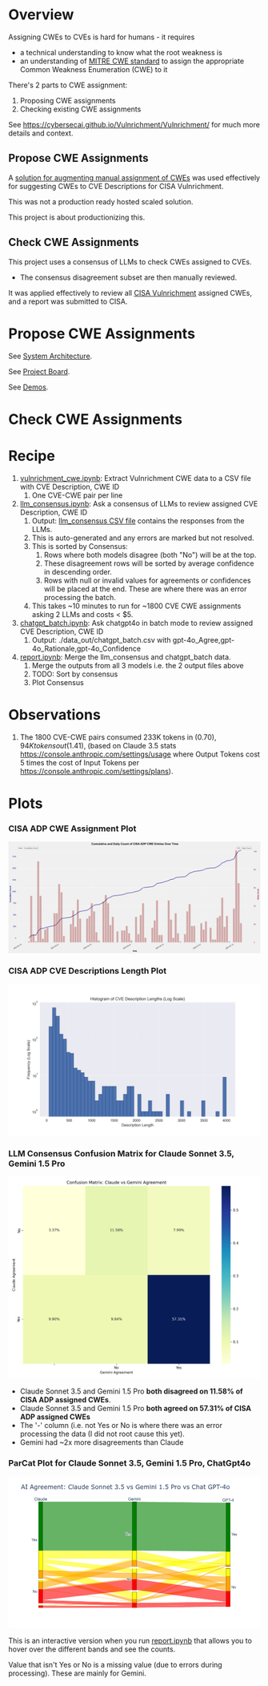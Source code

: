 # Overview

Assigning CWEs to CVEs is hard for humans - it requires 
* a technical understanding to know what the root weakness is
* an understanding of [MITRE CWE standard](https://cwe.mitre.org/) to assign the appropriate Common Weakness Enumeration (CWE) to it


There's 2 parts to CWE assignment:

1. Proposing CWE assignments
2. Checking existing CWE assignments

   
See https://cybersecai.github.io/Vulnrichment/Vulnrichment/ for much more details and context.


## Propose CWE Assignments
A [solution for augmenting manual assignment of CWEs](https://cybersecai.github.io/Vulnrichment/Vulnrichment/#notebooklm) was used effectively for suggesting CWEs to CVE Descriptions for CISA Vulnrichment.

This was not a production ready hosted scaled solution.

This project is about productionizing this.




## Check CWE Assignments
This project uses a consensus of LLMs to check CWEs assigned to CVEs.
* The consensus disagreement subset are then manually reviewed.

It was applied effectively to review all [CISA Vulnrichment](https://github.com/cisagov/vulnrichment/tree/develop) assigned CWEs, and a report was submitted to CISA.


# Propose CWE Assignments
See [System Architecture](./system.md).

See [Project Board](https://github.com/orgs/CyberSecAI/projects/2/views/1).

See [Demos](./Demos/).

# Check CWE Assignments
# Recipe
1. [vulnrichment_cwe.ipynb](./vulnrichment_cwe.ipynb): Extract Vulnrichment CWE data to a CSV file with CVE Description, CWE ID
   1. One CVE-CWE pair per line
2. [llm_consensus.ipynb](./llm_consensus.ipynb): Ask a consensus of LLMs to review assigned CVE Description, CWE ID
   1. Output: [llm_consensus CSV file](./data_out/llm_consensus_sorted.csv) contains the responses from the LLMs.
   2. This is auto-generated and any errors are marked but not resolved.
   3. This is sorted by Consensus:
      1. Rows where both models disagree (both "No") will be at the top.
      2. These disagreement rows will be sorted by average confidence in descending order.
      3. Rows with null or invalid values for agreements or confidences will be placed at the end. These are where there was an error processing the batch.
   4. This takes ~10 minutes to run for ~1800 CVE CWE assignments asking 2 LLMs and costs < $5.
3. [chatgpt_batch.ipynb](./chatgpt_batch.ipynb): Ask chatgpt4o in batch mode to review assigned CVE Description, CWE ID
   1. Output: ./data_out/chatgpt_batch.csv with gpt-4o_Agree,gpt-4o_Rationale,gpt-4o_Confidence
4. [report.ipynb]([./report.ipynb]): Merge the llm_consensus and chatgpt_batch data.
   1. Merge the outputs from all 3 models i.e. the 2 output files above
   2. TODO: Sort by consensus
   3. Plot Consensus




# Observations
1. The 1800 CVE-CWE pairs consumed 233K tokens in ($0.70), 94K tokens out ($1.41), (based on Claude 3.5 stats https://console.anthropic.com/settings/usage where Output Tokens cost 5 times the cost of Input Tokens per https://console.anthropic.com/settings/plans).




# Plots

### CISA ADP CWE Assignment Plot

![CISA ADP CWE Assignment Plot](./images/cumulative_and_daily_entries_plot.png)

### CISA ADP CVE Descriptions Length Plot

![CISA ADP CVE Descriptions Length Plot](./images/CISA_ADP_CVE_Descriptions_post.png)


### LLM Consensus Confusion Matrix for Claude Sonnet 3.5, Gemini 1.5 Pro

![Consensus Confusion Matrix](./images/confusion_matrix.png)


* Claude Sonnet 3.5 and Gemini 1.5 Pro **both disagreed on 11.58% of CISA ADP assigned CWEs**.
* Claude Sonnet 3.5 and Gemini 1.5 Pro **both agreed on 57.31%  of CISA ADP assigned CWEs**
* The '-' column (i.e. not Yes or No is where there was an error processing the data (I did not root cause this yet).
* Gemini had ~2x more disagreements than Claude


### ParCat Plot for Claude Sonnet 3.5, Gemini 1.5 Pro, ChatGpt4o

![ParCat Plot](./images/ai_agreement_parcat.png)

This is an interactive version when you run [report.ipynb]([./report.ipynb]) that allows you to hover over the different bands and see the counts.

Value that isn't Yes or No is a missing value (due to errors during processing). 
These are mainly for Gemini.

